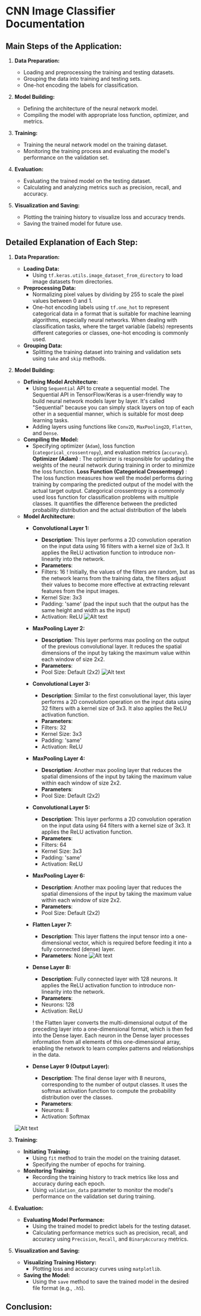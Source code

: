 # CNN Image Classifier Documentation

## Main Steps of the Application:

1. **Data Preparation:**
   - Loading and preprocessing the training and testing datasets.
   - Grouping the data into training and testing sets.
   - One-hot encoding the labels for classification.

2. **Model Building:**
   - Defining the architecture of the neural network model.
   - Compiling the model with appropriate loss function, optimizer, and metrics.

3. **Training:**
   - Training the neural network model on the training dataset.
   - Monitoring the training process and evaluating the model's performance on the validation set.

4. **Evaluation:**
   - Evaluating the trained model on the testing dataset.
   - Calculating and analyzing metrics such as precision, recall, and accuracy.

5. **Visualization and Saving:**
   - Plotting the training history to visualize loss and accuracy trends.
   - Saving the trained model for future use.

## Detailed Explanation of Each Step:

1. **Data Preparation:**
   - **Loading Data:**
     - Using `tf.keras.utils.image_dataset_from_directory` to load image datasets from directories.
   - **Preprocessing Data:**
     - Normalizing pixel values by dividing by 255 to scale the pixel values between 0 and 1.
     - One-hot encoding labels using `tf.one_hot` to represent categorical data in a format that is suitable for machine learning algorithms, especially neural networks. When dealing with classification tasks, where the target variable (labels) represents different categories or classes, one-hot encoding is commonly used. 
   - **Grouping Data:**
     - Splitting the training dataset into training and validation sets using `take` and `skip` methods.

2. **Model Building:**
   - **Defining Model Architecture:**
     - Using `Sequential` API to create a sequential model. The Sequential API in TensorFlow/Keras is a user-friendly way to build neural network models layer by layer. It's called "Sequential" because you can simply stack layers on top of each other in a sequential manner, which is suitable for most deep learning tasks.
     - Adding layers using functions like `Conv2D`, `MaxPooling2D`, `Flatten`, and `Dense`.
   - **Compiling the Model:**
     - Specifying optimizer (`Adam`), loss function (`categorical_crossentropy`), and evaluation metrics (`accuracy`).
        **Optimizer (Adam)** : The optimizer is responsible for updating the weights of the neural network during training in order to minimize the loss function.
        **Loss Function (Categorical Crossentropy)** : The loss function measures how well the model performs during training by comparing the predicted output of the model with the actual target output. Categorical crossentropy is a commonly used loss function for classification problems with multiple classes. It quantifies the difference between the predicted probability distribution and the actual distribution of the labels
   - **Model Architecture:**
        - **Convolutional Layer 1:**
            - **Description**: This layer performs a 2D convolution operation on the input data using 16 filters with a kernel size of 3x3. It applies the ReLU activation function to introduce non-linearity into the network.
            - **Parameters**:
            - Filters: 16
            ! Initially, the values of the filters are random, but as the network learns from the training data, the filters adjust their values to become more effective at extracting relevant features from the input images.
            - Kernel Size: 3x3
            - Padding: 'same' (pad the input such that the output has the same height and width as the input)
            - Activation: ReLU
            ![Alt text](./images/convolutional.png)

        - **MaxPooling Layer 2:**
            - **Description**: This layer performs max pooling on the output of the previous convolutional layer. It reduces the spatial dimensions of the input by taking the maximum value within each window of size 2x2.
            - **Parameters**:
            - Pool Size: Default (2x2)
            ![Alt text](./images/Maxpool2.png)

        - **Convolutional Layer 3:**
            - **Description**: Similar to the first convolutional layer, this layer performs a 2D convolution operation on the input data using 32 filters with a kernel size of 3x3. It also applies the ReLU activation function.
            - **Parameters**:
            - Filters: 32
            - Kernel Size: 3x3
            - Padding: 'same'
            - Activation: ReLU

        - **MaxPooling Layer 4:**
            - **Description**: Another max pooling layer that reduces the spatial dimensions of the input by taking the maximum value within each window of size 2x2.
            - **Parameters**:
            - Pool Size: Default (2x2)

        - **Convolutional Layer 5:**
            - **Description**: This layer performs a 2D convolution operation on the input data using 64 filters with a kernel size of 3x3. It applies the ReLU activation function.
            - **Parameters**:
            - Filters: 64
            - Kernel Size: 3x3
            - Padding: 'same'
            - Activation: ReLU

        - **MaxPooling Layer 6:**
            - **Description**: Another max pooling layer that reduces the spatial dimensions of the input by taking the maximum value within each window of size 2x2.
            - **Parameters**:
            - Pool Size: Default (2x2)

        - **Flatten Layer 7:**
            - **Description**: This layer flattens the input tensor into a one-dimensional vector, which is required before feeding it into a fully connected (dense) layer.
            - **Parameters**: None
            ![Alt text](./images/Flatten.png)

        - **Dense Layer 8:**
            - **Description**: Fully connected layer with 128 neurons. It applies the ReLU activation function to introduce non-linearity into the network.
            - **Parameters**:
            - Neurons: 128
            - Activation: ReLU

            ! the Flatten layer converts the multi-dimensional output of the preceding layer into a one-dimensional format, which is then fed into the Dense layer. Each neuron in the Dense layer processes information from all elements of this one-dimensional array, enabling the network to learn complex patterns and relationships in the data.
        - **Dense Layer 9 (Output Layer):**
            - **Description**: The final dense layer with 8 neurons, corresponding to the number of output classes. It uses the softmax activation function to compute the probability distribution over the classes.
            - **Parameters**:
            - Neurons: 8
            - Activation: Softmax

    ![Alt text](./images/sum.png)
3. **Training:**
   - **Initiating Training:**
     - Using `fit` method to train the model on the training dataset.
     - Specifying the number of epochs for training.
   - **Monitoring Training:**
     - Recording the training history to track metrics like loss and accuracy during each epoch.
     - Using `validation_data` parameter to monitor the model's performance on the validation set during training.

4. **Evaluation:**
   - **Evaluating Model Performance:**
     - Using the trained model to predict labels for the testing dataset.
     - Calculating performance metrics such as precision, recall, and accuracy using `Precision`, `Recall`, and `BinaryAccuracy` metrics.

5. **Visualization and Saving:**
   - **Visualizing Training History:**
     - Plotting loss and accuracy curves using `matplotlib`.
   - **Saving the Model:**
     - Using the `save` method to save the trained model in the desired file format (e.g., `.h5`).

## Conclusion:

